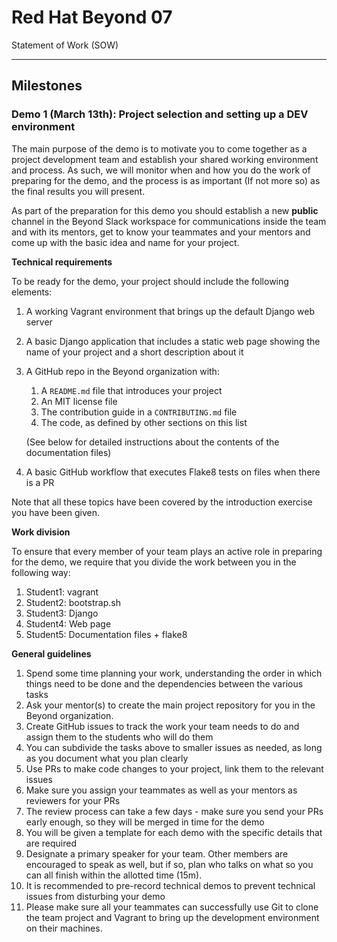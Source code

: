 # Red Hat Beyond 07

Statement of Work (SOW)
***


## Milestones

### Demo 1 (March 13th): Project selection and setting up a DEV environment

The main purpose of the demo is to motivate you to come together as a project
development team and establish your shared working environment and process. As
such, we will monitor when and how you do the work of preparing for the demo,
and the process is as important (If not more so) as the final results you will
present.

As part of the preparation for this demo you should establish a new 
**public** channel in the Beyond Slack workspace for communications inside 
the team and with its mentors, get to know your teammates and your mentors 
and come up with the basic idea and name for your project.  

**Technical requirements**

To be ready for the demo, your project should include the following elements:

1. A working Vagrant environment that brings up the default Django web server
2. A basic Django application that includes a static web page showing the 
   name of your project and a short description about it
3. A GitHub repo in the Beyond organization with:
    1. A `README.md` file that introduces your project
    2. An MIT license file
    3. The contribution guide in a `CONTRIBUTING.md` file
    4. The code, as defined by other sections on this list
    
    (See below for detailed instructions about the contents of the 
   documentation files)
5. A basic GitHub workflow that executes Flake8 tests on files when there is a
   PR

Note that all these topics have been covered by the introduction exercise you
have been given.

**Work division**

To ensure that every member of your team plays an active role in preparing for
the demo, we require that you divide the work between you in the following way:

1. Student1: vagrant
2. Student2: bootstrap.sh
3. Student3: Django
4. Student4: Web page
5. Student5: Documentation files + flake8

**General guidelines**

1. Spend some time planning your work, understanding the order in which things
   need to be done and the dependencies between the various tasks
2. Ask your mentor(s) to create the main project repository for you in the
   Beyond organization.
3. Create GitHub issues to track the work your team needs to do and assign them
   to the students who will do them
4. You can subdivide the tasks above to smaller issues as needed, as long as
   you document what you plan clearly
5. Use PRs to make code changes to your project, link them to the relevant
   issues
6. Make sure you assign your teammates as well as your mentors as reviewers for
   your PRs
7. The review process can take a few days - make sure you send your PRs early
   enough, so they will be merged in time for the demo
8. You will be given a template for each demo with the specific details that are
   required
9. Designate a primary speaker for your team. Other members are encouraged to
   speak as well, but if so, plan who talks on what so you can all finish within
   the allotted time (15m).
10. It is recommended to pre-record technical demos to prevent technical issues
    from disturbing your demo
11. Please make sure all your teammates can successfully use Git to clone the
    team project and Vagrant to bring up the development environment on their
    machines.
